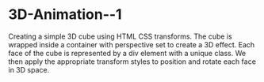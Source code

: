 # 3D-Animation--1
Creating a simple 3D cube using HTML CSS transforms.  The cube is wrapped inside a container with perspective set to create a 3D effect.  Each face of the cube is represented by a div element with a unique class.  We then apply the appropriate transform styles to position and rotate each face in 3D space. 
